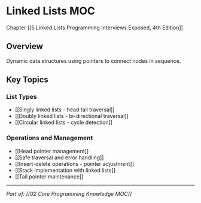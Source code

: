 # Linked Lists MOC

Chapter [[5 Linked Lists  Programming Interviews Exposed, 4th Edition]]
## Overview
Dynamic data structures using pointers to connect nodes in sequence.

## Key Topics

### List Types
- [[Singly linked lists - head tail traversal]]
- [[Doubly linked lists - bi-directional traversal]]
- [[Circular linked lists - cycle detection]]

### Operations and Management
- [[Head pointer management]]
- [[Safe traversal and error handling]]
- [[Insert-delete operations - pointer adjustment]]
- [[Stack implementation with linked lists]]
- [[Tail pointer maintenance]]

---
*Part of: [[02 Core Programming Knowledge MOC]]*